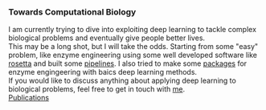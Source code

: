 ### Towards Computational Biology
I am currently trying to dive into exploiting deep learning to tackle complex biological problems and eventually give people better lives.  
This may be a long shot, but I will take the odds. Starting from some "easy" problem, like enzyme engineering using some well developed software like [rosetta](https://www.rosettacommons.org/) and built some [pipelines](https://github.com/JinyuanSun/DDGScan). I also tried to make some [packages](https://github.com/JinyuanSun/SeqDDG) for enzyme engingeering with baics deep learning methods.  
If you would like to discuss anything about applying deep learning to biological problems, feel free to get in touch with [me](jinyuansun98@gmail.com).  
[Publications](https://scholar.google.com/citations?user=LbUNUWsAAAAJ&hl=en)
